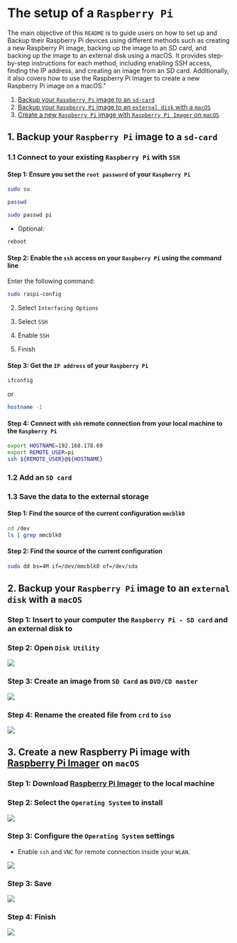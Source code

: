 # The setup of a `Raspberry Pi`

The main objective of this `README` is to guide users on how to set up and Backup their Raspberry Pi devices using different methods such as creating a new Raspberry Pi image, backing up the image to an SD card, and backing up the image to an external disk using a macOS. It provides step-by-step instructions for each method, including enabling SSH access, finding the IP address, and creating an image from an SD card. Additionally, it also covers how to use the Raspberry Pi Imager to create a new Raspberry Pi image on a macOS."

1. [Backup your `Raspberry Pi` image to an `sd-card`](#1-backup-your-raspberry-pi-image-to-a-sd-card)
2. [Backup your `Raspberry Pi` image to an `external disk` with a `macOS`](#2-backup-your-raspberry-pi-image-to-an-external-disk-with-a-macos)
3. [Create a new `Raspberry Pi` image with `Raspberry Pi Imager` on `macOS`](#3-create-a-new-raspberry-pi-image-with-raspberry-pi-imager-on-macos)

## 1. Backup your `Raspberry Pi` image to a `sd-card`

### 1.1 Connect to your existing `Raspberry Pi` with `SSH`

#### Step 1: Ensure you set the `root password` of your `Raspberry Pi` 

```sh
sudo su
```

```sh
passwd
```

```sh
sudo passwd pi
```

* Optional:

```sh
reboot
```

#### Step 2: Enable the `ssh` access on your `Raspberry Pi` using the command line

Enter the following command:

```sh
sudo raspi-config
```

2. Select `Interfacing Options`

3. Select `SSH`

4. Enable `SSH`

5. Finish

#### Step 3: Get the `IP address` of your `Raspberry Pi` 

```sh
ifconfig
```

or

```sh
hostname -I
```

#### Step 4: Connect with `shh` remote connection from your local machine to the `Raspberry Pi`

```sh
export HOSTNAME=192.168.178.69
export REMOTE_USER=pi
ssh ${REMOTE_USER}@${HOSTNAME}
```

### 1.2 Add an `SD card`

### 1.3 Save the data to the external storage

#### Step 1: Find the source of the current configuration `mmcblk0`

```sh
cd /dev
ls | grep mmcblk0
```

#### Step 2: Find the source of the current configuration

```sh
sudo dd bs=4M if=/dev/mmcblk0 of=/dev/sda
```

## 2. Backup your `Raspberry Pi` image to an `external disk` with a `macOS`

### Step 1: Insert to your computer the `Raspberry Pi - SD card` and an external disk to 

### Step 2: Open `Disk Utility`

![](../../images/12.png)

### Step 3: Create an image from `SD Card` as `DVD/CD master`

![](../../images/13.png)

### Step 4: Rename the created file from `crd` to `iso`

![](../../images/14.png)

## 3. Create a new Raspberry Pi image with [Raspberry Pi Imager](https://www.raspberrypi.com/software/) on `macOS`

### Step 1: Download [Raspberry Pi Imager](https://www.raspberrypi.com/software/) to the local machine

### Step 2: Select the `Operating System` to install

![](../../images/16.png)

### Step 3: Configure the `Operating System` settings

* Enable `ssh` and `VNC` for remote connection inside your `WLAN`.

![](../../images/17.gif)

### Step 3: Save

![](../../images/18.png)

### Step 4: Finish

![](../../images/19.png)

